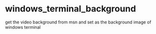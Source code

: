 # windows_terminal_background
get the video background from msn and set as the background image of windows terminal 
